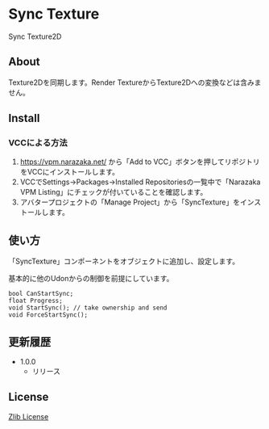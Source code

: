 # Sync Texture

Sync Texture2D

## About

Texture2Dを同期します。Render TextureからTexture2Dへの変換などは含みません。

## Install

### VCCによる方法

1. https://vpm.narazaka.net/ から「Add to VCC」ボタンを押してリポジトリをVCCにインストールします。
2. VCCでSettings→Packages→Installed Repositoriesの一覧中で「Narazaka VPM Listing」にチェックが付いていることを確認します。
3. アバタープロジェクトの「Manage Project」から「SyncTexture」をインストールします。

## 使い方

「SyncTexture」コンポーネントをオブジェクトに追加し、設定します。

基本的に他のUdonからの制御を前提にしています。

```
bool CanStartSync;
float Progress;
void StartSync(); // take ownership and send
void ForceStartSync();
```

## 更新履歴

- 1.0.0
  - リリース

## License

[Zlib License](LICENSE.txt)
